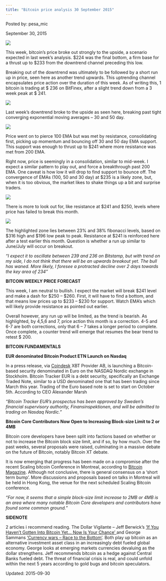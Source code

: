 ```yaml
---
title: "Bitcoin price analysis 30 September 2015"
---
```


Posted by: pesa_mic 

<span>September 30, 2015</span>


<img src="https://info-gir.github.io/deepdotweb/imgs/2015/09/14.jpg">

<p>This week, bitcoin’s price broke out strongly to the upside, a scenario expected in last week’s analysis. $224 was the final bottom, a firm base for a thrust up to $233 from the downtrend channel preceding this low.</p>
<p>Breaking out of the downtrend was ultimately to be followed by a short run up in price, seen here as another trend upwards. This uptrending channel encapsulates price action over the duration of this week. As of writing this, 1 bitcoin is trading at $ 236 on BitFinex, after a slight trend down from a 3 week peak at $ 241.</p>

<img src="https://info-gir.github.io/deepdotweb/imgs/2015/09/25.jpg">

<p>Last week’s downtrend broke to the upside as seen here, breaking past tight converging exponential moving averages &#8211; 30 and 50 day.</p>

<img src="https://info-gir.github.io/deepdotweb/imgs/2015/09/34.jpg">

<p>Price went on to pierce 100 EMA but was met by resistance, consolidating first, picking up momentum and bouncing off 30 and 50 day EMA support. This support was enough to thrust up to $241 where more resistance was met from 200 EMA.</p>
<p>Right now, price is seemingly in a consolidation, similar to mid-week. I expect a similar pattern to play out, and force a breakthrough past 200 EMA. One caveat is how low it will drop to find support to bounce off. The convergence of EMAs (100, 50 and 30 day) at $235 is a likely zone, but, when it is too obvious, the market likes to shake things up a bit and surprise traders.</p>

<img src="https://info-gir.github.io/deepdotweb/imgs/2015/09/45.jpg">

<p>There is more to look out for, like resistance at $241 and $250, levels where price has failed to break this month.</p>

<img src="https://info-gir.github.io/deepdotweb/imgs/2015/09/55.jpg">

<p>The highlighted zone lies between 23% and 38% fibonacci levels, based on $316 high and $196 low peak to peak. Resistance at $241 is reinforced here after a test earlier this month. Question is whether a run up similar to June/July will occur on breakout.</p>
<p><em>“I expect it to oscillate between 239 and 236 on Bitstamp, but with trend on my side, I do not think that there will be an upwards breakout yet. The bull has waned. More likely, I foresee a protracted decline over 2 days towards the key area of 234”</em></p>
<p><strong>BITCOIN WEEKLY PRICE FORECAST</strong></p>
<p>This week, I am neutral to bullish. I expect the market will break $241 level and make a dash for $250 &#8211; $260. First, it will have to find a bottom, and that means low prices up to $233 &#8211; $230 for support. Watch EMA’s which will likely provide resistance as pointed out earlier.</p>
<p>Overall however, any run up will be limited, as the trend is bearish. As highlighted, by 4,5,6 and 7, price action this month is a correction. 4-5 and 6-7 are both corrections, only that 6 &#8211; 7 takes a longer period to complete. Once complete, a counter trend will emerge that resumes the bear trend to retest $ 200.</p>
<p><strong>BITCOIN FUNDAMENTALS</strong></p>
<p><strong>EUR denominated Bitcoin Product ETN Launch on Nasdaq </strong></p>
<p>In a press release, via <a href="http://www.coindesk.com/press-releases/bitcoin-nasdaq-by-xbt-provider/">Coindesk</a> XBT Provider AB, is launching a Bitcoin- based security denominated in Euro on the NASDAQ Nordic exchange in Stockholm. Bitcoin Tracker EUR is a debt security, specifically an Exchange Traded Note, similar to a USD denominated one that has been trading since March this year. Trading of the Euro based note is set to start on October 5th. According to CEO Alexander Marsh</p>
<p><em>“Bitcoin Tracker EUR’s prospectus has been approved by Sweden&#8217;s financial supervisory authority, Finansinspektionen, and will be admitted to trading on Nasdaq Nordic.”</em></p>
<p><strong>Bitcoin Core Contributors Now Open to Increasing Block-size Limit to 2 or 4MB</strong></p>
<p>Bitcoin core developers have been split into factions based on whether or not to increase the Bitcoin block size limit, and if so, by how much. Over the past weeks, several proposals were raised, culminating in a massive debate on the future of Bitcoin, notably Bitcoin XT debate.</p>
<p>It is now emerging that progress has been made on a compromise after the recent Scaling bitcoin Conference in Montreal, according to <a href="https://bitcoinmagazine.com/articles/notable-bitcoin-core-contributors-now-open-to-increasing-block-size-limit-to-or-mb-1442597919">Bitcoin Magazine</a>. Although not conclusive, there is general consensus on a ‘short term bump’. More discussions and proposals based on talks in Montreal will be held in Hong Kong, the venue for the next scheduled Scaling Bitcoin conference.</p>
<p><em>“For now, it seems that a simple block-size limit increase to 2MB or 4MB is an area where many notable Bitcoin Core developers and contributors have found some common ground.”</em></p>
<p><strong>SIDENOTE</strong></p>
<p>2 articles i recommend reading. The Dollar Vigilante &#8211; Jeff Berwick’s <a href="https://www.dollarvigilante.com/blog/2015/09/26/if-you-havent-gotten-into-bitcoin-yet-now-is-your-chance.html">‘If You Haven’t Gotten Into Bitcoin Yet… Now Is Your Chance’ </a> and George Sammans <a href="https://ihb.io/2015-09-22/news/currency-wars-and-bitcoin-24342">‘Currency wars &#8211; Race to the Bottom’</a>. Both play up bitcoin as an alternative investment asset class in an increasingly debt fueled global economy. George looks at emerging markets currencies devaluing as the dollar strengthens. Jeff recommends bitcoin as a hedge against Central Banks fueled debt. The threat of financial crisis is real, and could unfold within the next 5 years according to gold bugs and bitcoin speculators.</p>

Updated: 2015-09-30

